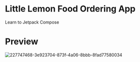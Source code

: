 # Little Lemon Food Ordering App
Learn to Jetpack Compose
# Preview

![227747468-3e923704-873f-4a06-8bbb-8fad77580034](https://github.com/amroshehk/LittleLemon/assets/12536857/597db442-fe32-49d5-a0c7-daedf5aa5a53)

